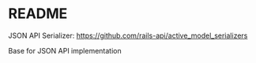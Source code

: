 # README

JSON API Serializer: https://github.com/rails-api/active_model_serializers

Base for JSON API implementation
